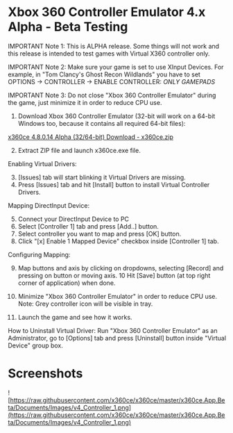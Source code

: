 # Xbox 360 Controller Emulator 4.x Alpha - Beta Testing

IMPORTANT Note 1: This is ALPHA release. Some things will not work and this release is intended to test games with Virtual X360 controller only.

IMPORTANT Note 2: Make sure your game is set to use XInput Devices. For example, in "Tom Clancy's Ghost Recon Wildlands" you have to set 
OPTIONS -> CONTROLLER -> ENABLE CONTROLLER: *ONLY GAMEPADS*

IMPORTANT Note 3: Do not close "Xbox 360 Controller Emulator" during the game, just minimize it in order to reduce CPU use.

1. Download Xbox 360 Controller Emulator (32-bit will work on a 64-bit Windows too, because it contains all required 64-bit files):

[x360ce 4.8.0.14 Alpha (32/64-bit) Download - x360ce.zip](https://github.com/x360ce/x360ce/releases/download/4.8.0.14/x360ce.zip)

2. Extract ZIP file and launch x360ce.exe file.

Enabling Virtual Drivers:

3. [Issues] tab will start blinking it Virtual Drivers are missing.
4. Press [Issues] tab and hit [Install] button to install Virtual Controller Drivers.

Mapping DirectInput Device:

5. Connect your DirectInput Device to PC
6. Select [Controller 1] tab and press [Add..] button.
7. Select controller you want to map and press [OK] button.
8. Click "[x] Enable 1 Mapped Device" checkbox inside [Controller 1] tab.

Configuring Mapping:

9. Map buttons and axis by clicking on dropdowns, selecting [Record] and pressing on button or moving axis.
10 Hit [Save] button (at top right corner of application) when done.

11. Minimize "Xbox 360 Controller Emulator" in order to reduce CPU use. Note: Grey controller icon will be visible in tray.
12. Launch the game and see how it works.

How to Uninstall Virtual Driver: Run "Xbox 360 Controller Emulator" as an Administrator, go to [Options] tab and press [Uninstall] button inside "Virtual Device" group box.

# Screenshots

![https://raw.githubusercontent.com/x360ce/x360ce/master/x360ce.App.Beta/Documents/Images/v4_Controller_1.png](https://raw.githubusercontent.com/x360ce/x360ce/master/x360ce.App.Beta/Documents/Images/v4_Controller_1.png)

